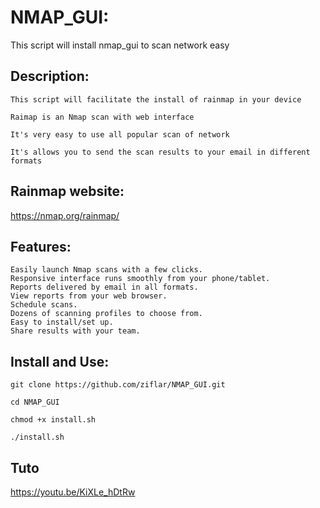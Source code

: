 # NMAP_GUI:
This script will install nmap_gui to scan network easy

## Description:
    This script will facilitate the install of rainmap in your device

    Raimap is an Nmap scan with web interface

    It's very easy to use all popular scan of network

    It's allows you to send the scan results to your email in different formats

## Rainmap website:
https://nmap.org/rainmap/
 
## Features:
 
    Easily launch Nmap scans with a few clicks.
    Responsive interface runs smoothly from your phone/tablet.
    Reports delivered by email in all formats.
    View reports from your web browser.
    Schedule scans.
    Dozens of scanning profiles to choose from.
    Easy to install/set up.
    Share results with your team.
    
## Install and Use:

    git clone https://github.com/ziflar/NMAP_GUI.git 

    cd NMAP_GUI

    chmod +x install.sh

    ./install.sh

## Tuto
https://youtu.be/KiXLe_hDtRw

